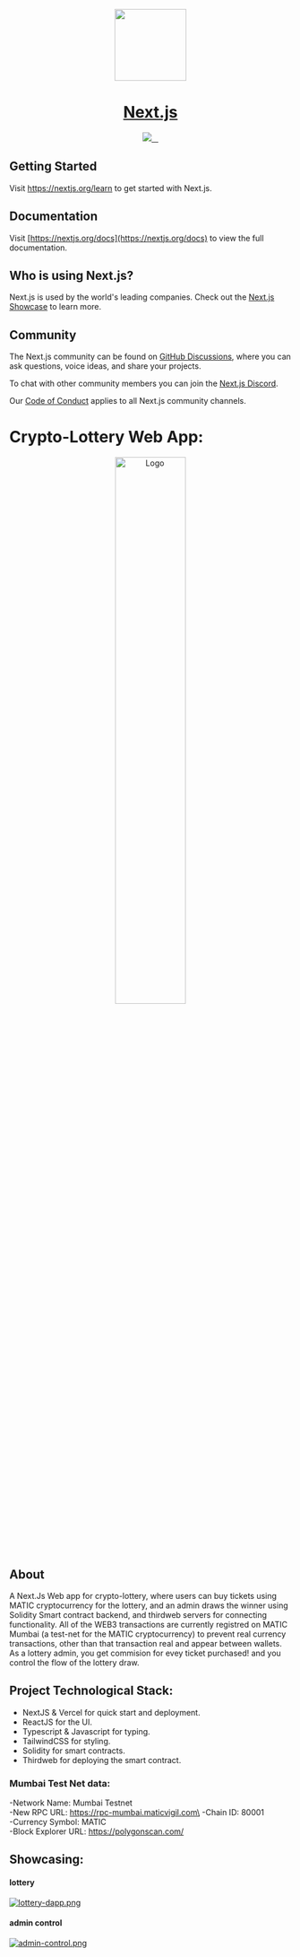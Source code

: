<p align="center">
  <a href="https://nextjs.org">
    <picture>
      <source media="(prefers-color-scheme: dark)" srcset="https://assets.vercel.com/image/upload/v1662130559/nextjs/Icon_dark_background.png">
      <img src="https://assets.vercel.com/image/upload/v1662130559/nextjs/Icon_light_background.png" height="128">
    </picture>
    <h1 align="center">Next.js</h1>
  </a>
</p>

<p align="center">
  <a aria-label="Vercel logo" href="https://vercel.com">
    <img src="https://img.shields.io/badge/MADE%20BY%20Vercel-000000.svg?style=for-the-badge&logo=Vercel&labelColor=000">
  </a>
  <a aria-label="NPM version" href="https://www.npmjs.com/package/next">
    <img alt="" src="https://img.shields.io/npm/v/next.svg?style=for-the-badge&labelColor=000000">
  </a>
  <a aria-label="License" href="https://github.com/vercel/next.js/blob/canary/license.md">
    <img alt="" src="https://img.shields.io/npm/l/next.svg?style=for-the-badge&labelColor=000000">
  </a>
  <a aria-label="Join the community on GitHub" href="https://github.com/vercel/next.js/discussions">
    <img alt="" src="https://img.shields.io/badge/Join%20the%20community-blueviolet.svg?style=for-the-badge&logo=Next.js&labelColor=000000&logoWidth=20">
  </a>
</p>

## Getting Started

Visit <a aria-label="next.js learn" href="https://nextjs.org/learn">https://nextjs.org/learn</a> to get started with Next.js.

## Documentation

Visit [https://nextjs.org/docs](https://nextjs.org/docs) to view the full documentation.

## Who is using Next.js?

Next.js is used by the world's leading companies. Check out the [Next.js Showcase](https://nextjs.org/showcase) to learn more.

## Community

The Next.js community can be found on [GitHub Discussions](https://github.com/vercel/next.js/discussions), where you can ask questions, voice ideas, and share your projects.

To chat with other community members you can join the [Next.js Discord](https://nextjs.org/discord).

Our [Code of Conduct](https://github.com/vercel/next.js/blob/canary/CODE_OF_CONDUCT.md) applies to all Next.js community channels.

# Crypto-Lottery Web App:

<div align="center">
      <img src="https://pbs.twimg.com/media/Ei4N925X0AA91Me.png" alt="Logo" style="width:50%;">
</div>

## About

A Next.Js Web app for crypto-lottery, where users can buy tickets using MATIC cryptocurrency for the lottery, and an admin draws the winner using Solidity Smart contract backend, and thirdweb servers for connecting functionality.
All of the WEB3 transactions are currently registred on MATIC Mumbai (a test-net for the MATIC cryptocurrency) to prevent real currency transactions, other than that transaction real and appear between wallets.
As a lottery admin, you get commision for evey ticket purchased! and you control the flow of the lottery draw.

## Project Technological Stack:
* NextJS & Vercel for quick start and deployment.
* ReactJS for the UI.
* Typescript & Javascript for typing.
* TailwindCSS for styling.
* Solidity for smart contracts.
* Thirdweb for deploying the smart contract.

### Mumbai Test Net data:
-Network Name: Mumbai Testnet\
-New RPC URL: https://rpc-mumbai.maticvigil.com\
-Chain ID: 80001\
-Currency Symbol: MATIC\
-Block Explorer URL: https://polygonscan.com/

 
 ## Showcasing:

#### lottery
 [![lottery-dapp.png](https://i.postimg.cc/cHFjsXW0/lottery-dapp.png)](https://postimg.cc/ZByjHP0M)


#### admin control
 [![admin-control.png](https://i.postimg.cc/tg5v52YW/admin-control.png)](https://postimg.cc/NyKxG88j)








